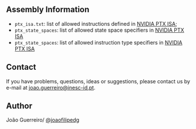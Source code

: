 ## Assembly Information

* ``ptx_isa.txt``: list of allowed instructions defined in [NVIDIA PTX ISA](https://docs.nvidia.com/cuda/parallel-thread-execution/index.html#instruction-set);
* ``ptx_state_spaces``: list of allowed state space specifiers in [NVIDIA PTX ISA](https://docs.nvidia.com/cuda/parallel-thread-execution/index.html#state-spaces)
* ``ptx_state_spaces``: list of allowed instruction type specifiers in [NVIDIA PTX ISA](https://docs.nvidia.com/cuda/parallel-thread-execution/index.html#types)

## Contact
If you have problems, questions, ideas or suggestions, please contact us by e-mail at joao.guerreiro@inesc-id.pt.

## Author
João Guerreiro/ [@joaofilipedg](https://github.com/joaofilipedg)
